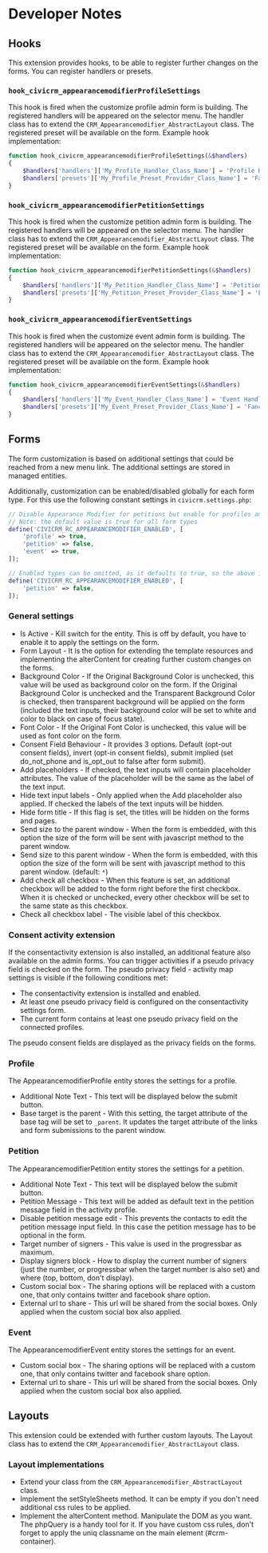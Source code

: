 # Developer Notes

## Hooks

This extension provides hooks, to be able to register further changes on the forms.
You can register handlers or presets.

### `hook_civicrm_appearancemodifierProfileSettings`

This hook is fired when the customize profile admin form is building.
The registered handlers will be appeared on the selector menu.
The handler class has to extend the `CRM_Appearancemodifier_AbstractLayout` class.
The registered preset will be available on the form. Example hook implementation:

```php
function hook_civicrm_appearancemodifierProfileSettings(&$handlers)
{
    $handlers['handlers']['My_Profile_Handler_Class_Name'] = 'Profile Handler label';
    $handlers['presets']['My_Profile_Preset_Provider_Class_Name'] = 'Fancy Profile label';
}
```

### `hook_civicrm_appearancemodifierPetitionSettings`

This hook is fired when the customize petition admin form is building.
The registered handlers will be appeared on the selector menu.
The handler class has to extend the `CRM_Appearancemodifier_AbstractLayout` class.
The registered preset will be available on the form. Example hook implementation:

```php
function hook_civicrm_appearancemodifierPetitionSettings(&$handlers)
{
    $handlers['handlers']['My_Petition_Handler_Class_Name'] = 'Petition Handler label';
    $handlers['presets']['My_Petition_Preset_Provider_Class_Name'] = 'Fancy Petition label';
}
```

### `hook_civicrm_appearancemodifierEventSettings`

This hook is fired when the customize event admin form is building.
The registered handlers will be appeared on the selector menu.
The handler class has to extend the `CRM_Appearancemodifier_AbstractLayout` class.
The registered preset will be available on the form. Example hook implementation:

```php
function hook_civicrm_appearancemodifierEventSettings(&$handlers)
{
    $handlers['handlers']['My_Event_Handler_Class_Name'] = 'Event Handler label';
    $handlers['presets']['My_Event_Preset_Provider_Class_Name'] = 'Fancy Event label';
}
```

## Forms

The form customization is based on additional settings that could be reached from a new menu link. The additional settings are stored in managed entities.

Additionally, customization can be enabled/disabled globally for each form type. For this use the following constant settings in `civicrm.settings.php`:

```php
// Disable Appearance Modifier for petitions but enable for profiles and events
// Note: the default value is true for all form types
define('CIVICRM_RC_APPEARANCEMODIFIER_ENABLED', [
    'profile' => true,
    'petition' => false,
    'event' => true,
]);

// Enabled types can be omitted, as it defaults to true, so the above is equivalent to:
define('CIVICRM_RC_APPEARANCEMODIFIER_ENABLED', [
    'petition' => false,
]);
```

### General settings

- Is Active - Kill switch for the entity. This is off by default, you have to enable it to apply the settings on the form.
- Form Layout - It is the option for extending the template resources and implementing the alterContent for creating further custom changes on the forms.
- Background Color - If the Original Background Color is unchecked, this value will be used as background color on the form. If the Original Background Color is unchecked and the Transparent Background Color is checked, then transparent background will be applied on the form (included the text inputs, their background color will be set to white and color to black on case of focus state).
- Font Color - If the Original Font Color is unchecked, this value will be used as font color on the form.
- Consent Field Behaviour - It provides 3 options. Default (opt-out consent fields), invert (opt-in consent fields), submit implied (set do_not_phone and is_opt_out to false after form submit).
- Add placeholders - If checked, the text inputs will contain placeholder attributes. The value of the placeholder will be the same as the label of the text input.
- Hide text input labels - Only applied when the Add placeholder also applied. If checked the labels of the text inputs will be hidden.
- Hide form title - If this flag is set, the titles will be hidden on the forms and pages.
- Send size to the parent window - When the form is embedded, with this option the size of the form will be sent with javascript method to the parent window.
- Send size to this parent window - When the form is embedded, with this option the size of the form will be sent with javascript method to this parent window. (default: `*`)
- Add check all checkbox - When this feature is set, an additional checkbox will be added to the form right before the first checkbox. When it is checked or unchecked, every other checkbox will be set to the same state as this checkbox.
- Check all checkbox label - The visible label of this checkbox.

### Consent activity extension

If the consentactivity extension is also installed, an additional feature also available on the admin forms.
You can trigger activities if a pseudo privacy field is checked on the form.
The pseudo privacy field - activity map settings is visible if the following conditions met:

- The consentactivity extension is installed and enabled.
- At least one pseudo privacy field is configured on the consentactivity settings form.
- The current form contains at least one pseudo privacy field on the connected profiles.

The pseudo consent fields are displayed as the privacy fields on the forms.

### Profile

The AppearancemodifierProfile entity stores the settings for a profile.

- Additional Note Text - This text will be displayed below the submit button.
- Base target is the parent - With this setting, the target attribute of the base tag will be set to `_parent`. It updates the target attribute of the links and form submissions to the parent window.

### Petition

The AppearancemodifierPetition entity stores the settings for a petition.

- Additional Note Text - This text will be displayed below the submit button.
- Petition Message - This text will be added as default text in the petition message field in the activity profile.
- Disable petition message edit - This prevents the contacts to edit the petition message input field. In this case the petition message has to be optional in the form.
- Target number of signers - This value is used in the progressbar as maximum.
- Display signers block - How to display the current number of signers (just the number, or progressbar when the target number is also set) and where (top, bottom, don't display).
- Custom social box - The sharing options will be replaced with a custom one, that only contains twitter and facebook share option.
- External url to share - This url will be shared from the social boxes. Only applied when the custom social box also applied.

### Event

The AppearancemodifierEvent entity stores the settings for an event.

- Custom social box - The sharing options will be replaced with a custom one, that only contains twitter and facebook share option.
- External url to share - This url will be shared from the social boxes. Only applied when the custom social box also applied.

## Layouts

This extension could be extended with further custom layouts.
The Layout class has to extend the `CRM_Appearancemodifier_AbstractLayout` class.

### Layout implementations

- Extend your class from the `CRM_Appearancemodifier_AbstractLayout` class.
- Implement the setStyleSheets method. It can be empty if you don't need additional css rules to be applied.
- Implement the alterContent method. Manipulate the DOM as you want. The phpQuery is a handy tool for it. If you have custom css rules, don't forget to apply the uniq classname on the main element (#crm-container).
